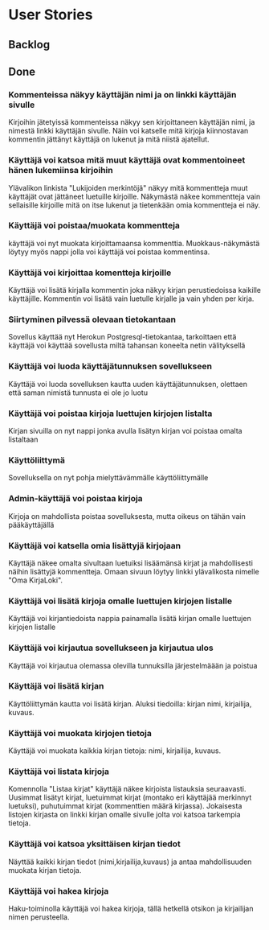 
# User Stories

## Backlog




## Done

### Kommenteissa näkyy käyttäjän nimi ja on linkki käyttäjän sivulle
Kirjoihin jätetyissä kommenteissa näkyy sen kirjoittaneen käyttäjän nimi, ja nimestä linkki käyttäjän sivulle. Näin voi katselle mitä kirjoja kiinnostavan kommentin jättänyt käyttäjä on lukenut ja mitä niistä ajatellut.

### Käyttäjä voi katsoa mitä muut käyttäjä ovat kommentoineet hänen lukemiinsa kirjoihin
Ylävalikon linkista "Lukijoiden merkintöjä" näkyy mitä kommentteja muut käyttäjät ovat jättäneet luetuille kirjoille. Näkymästä näkee kommentteja vain sellaisille kirjoille mitä on itse lukenut ja tietenkään omia kommentteja ei näy.

### Käyttäjä voi poistaa/muokata kommentteja
käyttäjä voi nyt muokata kirjoittamaansa kommenttia. Muokkaus-näkymästä löytyy myös nappi jolla voi käyttäjä voi poistaa kommentinsa.

### Käyttäjä voi kirjoittaa komentteja kirjoille
Käyttäjä voi lisätä kirjalla kommentin joka näkyy kirjan perustiedoissa kaikille käyttäjille. Kommentin voi lisätä vain luetulle kirjalle ja vain yhden per kirja.

### Siirtyminen pilvessä olevaan tietokantaan
Sovellus käyttää nyt Herokun Postgresql-tietokantaa, tarkoittaen että käyttäjä voi käyttää sovellusta miltä tahansan koneelta netin välityksellä

### Käyttäjä voi luoda käyttäjätunnuksen sovellukseen
Käyttäjä voi luoda sovelluksen kautta uuden käyttäjätunnuksen, olettaen että saman nimistä tunnusta ei ole jo luotu

### Käyttäjä voi poistaa kirjoja luettujen kirjojen listalta
Kirjan sivuilla on nyt nappi jonka avulla lisätyn kirjan voi poistaa omalta listaltaan

### Käyttöliittymä
Sovelluksella on nyt pohja mielyttävämmälle käyttöliittymälle

### Admin-käyttäjä voi poistaa kirjoja
Kirjoja on mahdollista poistaa sovelluksesta, mutta oikeus on tähän vain pääkäyttäjällä

### Käyttäjä voi katsella omia lisättyjä kirjojaan
Käyttäjä näkee omalta sivultaan luetuiksi lisäämänsä kirjat ja mahdollisesti näihin lisättyjä kommentteja. Omaan sivuun löytyy linkki ylävalikosta nimelle "Oma KirjaLoki".

### Käyttäjä voi lisätä kirjoja omalle luettujen kirjojen listalle
Käyttäjä voi kirjantiedoista nappia painamalla lisätä kirjan omalle luettujen kirjojen listalle

### Käyttäjä voi kirjautua sovellukseen ja kirjautua ulos
Käyttäjä voi kirjautua olemassa olevilla tunnuksilla järjestelmäään ja poistua

### Käyttäjä voi lisätä kirjan
Käyttöliittymän kautta voi lisätä kirjan. Aluksi tiedoilla: kirjan nimi, kirjailija, kuvaus.

### Käyttäjä voi muokata kirjojen tietoja
Käyttäjä voi muokata kaikkia kirjan tietoja: nimi, kirjailija, kuvaus.

### Käyttäjä voi listata kirjoja
Komennolla "Listaa kirjat" käyttäjä näkee kirjoista listauksia seuraavasti. Uusimmat lisätyt kirjat, luetuimmat kirjat (montako eri käyttäjää merkinnyt luetuksi), puhutuimmat kirjat (kommenttien määrä kirjassa). Jokaisesta listojen kirjasta on linkki kirjan omalle sivulle jolta voi katsoa tarkempia tietoja.

### Käyttäjä voi katsoa yksittäisen kirjan tiedot
Näyttää kaikki kirjan tiedot (nimi,kirjailija,kuvaus) ja antaa mahdollisuuden muokata kirjan tietoja. 

### Käyttäjä voi hakea kirjoja
Haku-toiminolla käyttäjä voi hakea kirjoja, tällä hetkellä otsikon ja kirjailijan nimen perusteella.

